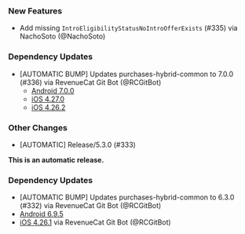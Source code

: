 ### New Features
* Add missing `IntroEligibilityStatusNoIntroOfferExists` (#335) via NachoSoto (@NachoSoto)
### Dependency Updates
* [AUTOMATIC BUMP] Updates purchases-hybrid-common to 7.0.0 (#336) via RevenueCat Git Bot (@RCGitBot)
  * [Android 7.0.0](https://github.com/RevenueCat/purchases-android/releases/tag/7.0.0)
  * [iOS 4.27.0](https://github.com/RevenueCat/purchases-ios/releases/tag/4.27.0)
  * [iOS 4.26.2](https://github.com/RevenueCat/purchases-ios/releases/tag/4.26.2)
### Other Changes
* [AUTOMATIC] Release/5.3.0 (#333)

**This is an automatic release.**

### Dependency Updates
* [AUTOMATIC BUMP] Updates purchases-hybrid-common to 6.3.0 (#332) via
RevenueCat Git Bot (@RCGitBot)
* [Android
6.9.5](https://github.com/RevenueCat/purchases-android/releases/tag/6.9.5)
* [iOS
4.26.1](https://github.com/RevenueCat/purchases-ios/releases/tag/4.26.1) via RevenueCat Git Bot (@RCGitBot)
